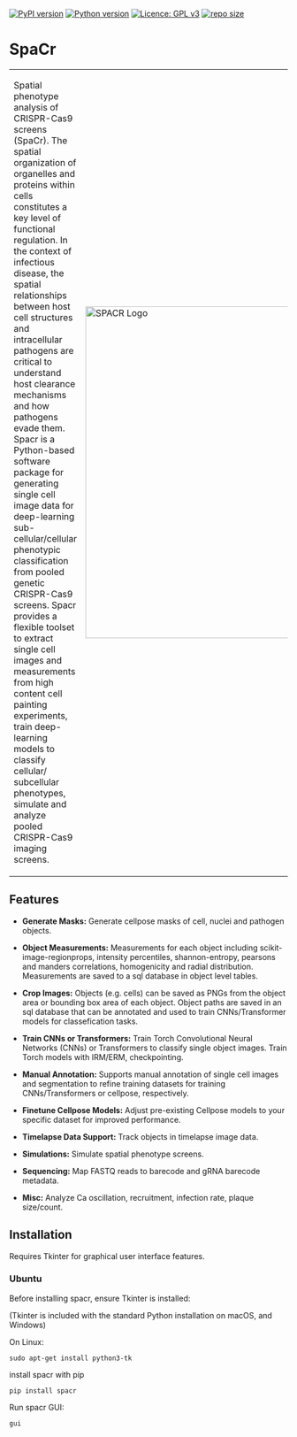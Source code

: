 [![PyPI version](https://badge.fury.io/py/spacr.svg)](https://badge.fury.io/py/spacr)
[![Python version](https://img.shields.io/pypi/pyversions/spacr)](https://pypistats.org/packages/spacr)
[![Licence: GPL v3](https://img.shields.io/github/license/EinarOlafsson/spacr)](https://github.com/EinarOlafsson/spacr/blob/master/LICENSE)
[![repo size](https://img.shields.io/github/repo-size/EinarOlafsson/spacr)](https://github.com/EinarOlafsson/spacr/)

# SpaCr
<table>
<tr>
<td>
  
Spatial phenotype analysis of CRISPR-Cas9 screens (SpaCr). The spatial organization of organelles and proteins within cells constitutes a key level of functional regulation. In the context of infectious disease, the spatial relationships between host cell structures and intracellular pathogens are critical to understand host clearance mechanisms and how pathogens evade them. Spacr is a Python-based software package for generating single cell image data for deep-learning sub-cellular/cellular phenotypic classification from pooled genetic CRISPR-Cas9 screens. Spacr provides a flexible toolset to extract single cell images and measurements from high content cell painting experiments, train deep-learning models to classify cellular/ subcellular phenotypes, simulate and analyze pooled CRISPR-Cas9 imaging screens.

</td>
<td>

<img src="spacr/logo_spacr.png" alt="SPACR Logo" title="SPACR Logo" width="600"/>

</td>
</tr>
</table>

## Features

- **Generate Masks:** Generate cellpose masks of cell, nuclei and pathogen objects.

- **Object Measurements:** Measurements for each object including scikit-image-regionprops, intensity percentiles, shannon-entropy, pearsons and manders correlations, homogenicity and radial distribution. Measurements are saved to a sql database in object level tables.

- **Crop Images:** Objects (e.g. cells) can be saved as PNGs from the object area or bounding box area of each object. Object paths are saved in an sql database that can be annotated and used to train CNNs/Transformer models for classefication tasks.

- **Train CNNs or Transformers:** Train Torch Convolutional Neural Networks (CNNs) or Transformers to classify single object images. Train Torch models with IRM/ERM, checkpointing.

- **Manual Annotation:** Supports manual annotation of single cell images and segmentation to refine training datasets for training CNNs/Transformers or cellpose, respectively.

- **Finetune Cellpose Models:** Adjust pre-existing Cellpose models to your specific dataset for improved performance.

- **Timelapse Data Support:** Track objects in timelapse image data.

- **Simulations:** Simulate spatial phenotype screens.

- **Sequencing:** Map FASTQ reads to barecode and gRNA barecode metadata.

- **Misc:** Analyze Ca oscillation, recruitment, infection rate, plaque size/count.

## Installation

Requires Tkinter for graphical user interface features.

### Ubuntu

Before installing spacr, ensure Tkinter is installed:

(Tkinter is included with the standard Python installation on macOS, and Windows)

On Linux:

```
sudo apt-get install python3-tk
```

install spacr with pip

```
pip install spacr
```

Run spacr GUI:

```
gui
```